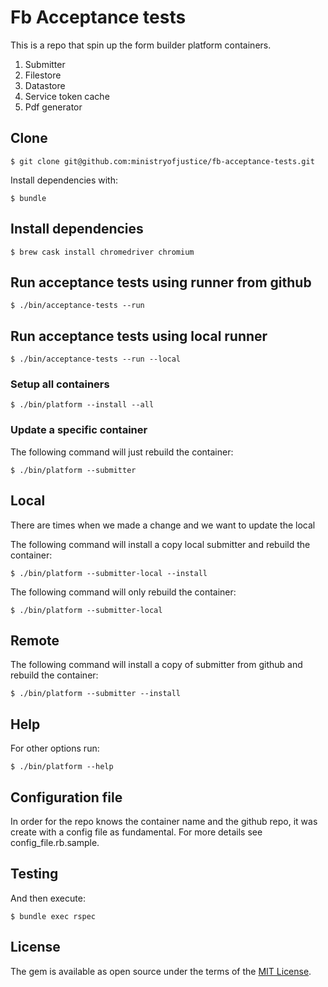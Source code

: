 # Fb Acceptance tests

This is a repo that spin up the form builder platform containers.

1. Submitter
2. Filestore
3. Datastore
4. Service token cache
5. Pdf generator

## Clone

    $ git clone git@github.com:ministryofjustice/fb-acceptance-tests.git

Install dependencies with:

    $ bundle

## Install dependencies

    $ brew cask install chromedriver chromium

## Run acceptance tests using runner from github

    $ ./bin/acceptance-tests --run

## Run acceptance tests using local runner

    $ ./bin/acceptance-tests --run --local

### Setup all containers

    $ ./bin/platform --install --all

### Update a specific container

The following command will just rebuild the container:

    $ ./bin/platform --submitter

## Local

There are times when we made a change and we want to update the local

The following command will install a copy local submitter and rebuild the container:

    $ ./bin/platform --submitter-local --install

The following command will only rebuild the container:

    $ ./bin/platform --submitter-local

## Remote

The following command will install a copy of submitter from github and
rebuild the container:

    $ ./bin/platform --submitter --install

## Help

For other options run:

    $ ./bin/platform --help

## Configuration file

In order for the repo knows the container name and the github repo, it was
create with a config file as fundamental. For more details see
config_file.rb.sample.

## Testing

And then execute:

    $ bundle exec rspec

## License

The gem is available as open source under the terms of the [MIT License](https://opensource.org/licenses/MIT).

